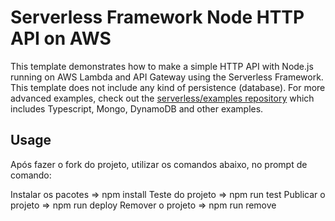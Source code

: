 # Serverless Framework Node HTTP API on AWS
This template demonstrates how to make a simple HTTP API with Node.js running on AWS Lambda and API Gateway using the Serverless Framework.
This template does not include any kind of persistence (database). For more advanced examples, check out the [serverless/examples repository](https://github.com/serverless/examples/) which includes Typescript, Mongo, DynamoDB and other examples.

## Usage

Após fazer o fork do projeto, utilizar os comandos abaixo, no prompt de comando:

Instalar os pacotes  => npm install
Teste do projeto     => npm run test
Publicar o projeto   => npm run deploy
Remover o projeto    => npm run remove


